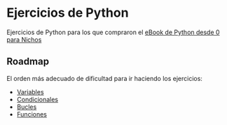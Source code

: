 # Ejercicios de Python
Ejercicios de Python para los que compraron el [eBook de Python desde 0 para Nichos](https://macachan.gumroad.com/l/cqvnso)

## Roadmap
El orden más adecuado de dificultad para ir haciendo los ejercicios:
- [Variables](https://github.com/maca-chan/python-ejercicios/blob/main/01-variables.md)
- [Condicionales](https://github.com/maca-chan/python-ejercicios/blob/main/02-condicionales.md)
- [Bucles](https://github.com/maca-chan/python-ejercicios/blob/main/03-bucles.md)
- [Funciones](https://github.com/maca-chan/python-ejercicios/blob/main/04-funciones.md)
